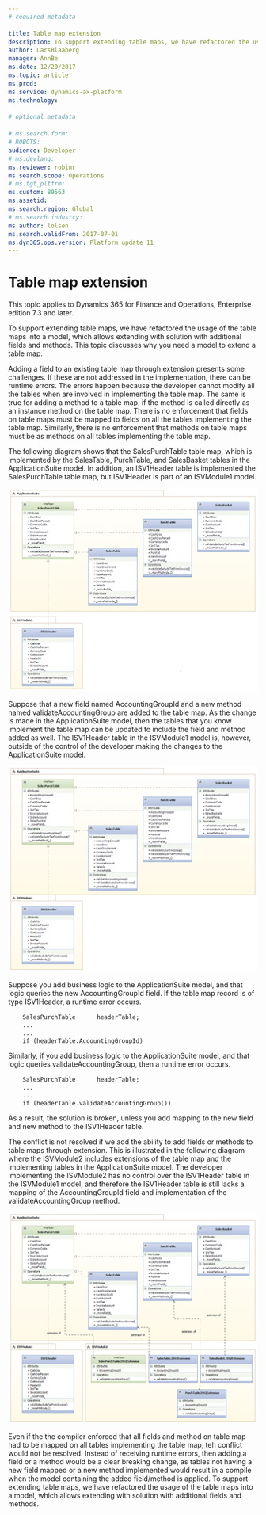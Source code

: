 ```yaml
---
# required metadata

title: Table map extension
description: To support extending table maps, we have refactored the usage of the table maps into a model, which allows extending with solution with additional fields and methods.
author: LarsBlaaberg
manager: AnnBe
ms.date: 12/20/2017
ms.topic: article
ms.prod: 
ms.service: dynamics-ax-platform
ms.technology: 

# optional metadata

# ms.search.form: 
# ROBOTS: 
audience: Developer
# ms.devlang: 
ms.reviewer: robinr
ms.search.scope: Operations
# ms.tgt_pltfrm: 
ms.custom: 89563
ms.assetid: 
ms.search.region: Global
# ms.search.industry: 
ms.author: lolsen
ms.search.validFrom: 2017-07-01
ms.dyn365.ops.version: Platform update 11
---
```


# Table map extension

This topic applies to Dynamics 365 for Finance and Operations, Enterprise edition 7.3 and later.

To support extending table maps, we have refactored the usage of the table maps into a model, which allows extending with solution with additional fields and methods. This topic discusses why you need a model to extend a table map.

Adding a field to an existing table map through extension presents some challenges. If these are not addressed in the implementation, there can be runtime errors. The errors happen because the developer cannot modify all the tables when are involved in implementing the table map. The same is true for adding a method to a table map, if the method is called directly as an instance method on the table map. 
There is no enforcement that fields on table maps must be mapped to fields on all the tables implementing the table map. Similarly, there is no enforcement that methods on table maps must be as methods on all tables implementing the table map.

The following diagram shows that the SalesPurchTable table map, which is implemented by the SalesTable, PurchTable, and SalesBasket tables in the ApplicationSuite model. In addition, an ISV1Header table is implemented the SalesPurchTable table map, but ISV1Header is part of an ISVModule1 model.

![MapExtensionsProblem](media/MapExtensions1.png)

Suppose that a new field named AccountingGroupId and a new method named validateAccountingGroup are added to the table map. As the change is made in the ApplicationSuite model, then the tables that you know implement the table map can be updated to include the field and method added as well. The ISV1Header table in the ISVModule1 model is, however, outside of the control of the developer making the changes to the ApplicationSuite model.

![MapExtensionsProblem](media/MapExtensions2.png)

Suppose you add business logic to the ApplicationSuite model, and that logic queries the new AccountingGroupId field. If the table map record is of type ISV1Header, a runtime error occurs.

        SalesPurchTable      headerTable;
        ...
        ...
        if (headerTable.AccountingGroupId)

Similarly, if you add business logic to the ApplicationSuite model, and that logic queries validateAccountingGroup, then a runtime error occurs.

        SalesPurchTable      headerTable;
        ...
        ...
        if (headerTable.validateAccountingGroup())

As a result, the solution is broken, unless you add mapping to the new field and new method to the ISV1Header table. 

The conflict is not resolved if we add the ability to add fields or methods to table maps through extension. This is illustrated in the following diagram where the ISVModule2 includes extensions of the table map and the implementing tables in the ApplicationSuite model. The developer implementing the ISVModule2 has no control over the ISV1Header table in the ISVModule1 model, and therefore the ISV1Header table is still lacks a mapping of the AccountingGroupId field and implementation of the validateAccountingGroup method.

![MapExtensionsProblem](media/MapExtensions3.png)

Even if the the compiler enforced that all fields and method on table map had to be mapped on all tables implementing the table map, teh conflict would not be resolved. Instead of receiving runtime errors, then adding a field or a method would be a clear breaking change, as tables not having a new field mapped or a new method implemented would result in a compile when the model containing the added field/method is applied. To support extending table maps, we have refactored the usage of the table maps into a model, which allows extending with solution with additional fields and methods.


